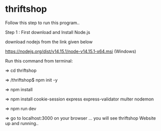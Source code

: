 # thriftshop



Follow this step to run this program..

Step 1 : First download and Install Node.js

download nodejs from the link given below

https://nodejs.org/dist/v14.15.1/node-v14.15.1-x64.msi (Windows)

Run this command from terminal: 

=>       cd thriftshop

=>      /thriftshop$ npm init -y

=>       npm install

=>       npm install cookie-session express express-validator multer nodemon

=>        npm run dev

=>        go to localhost:3000 on your browser ... you will see thriftshop Website up
and running..
